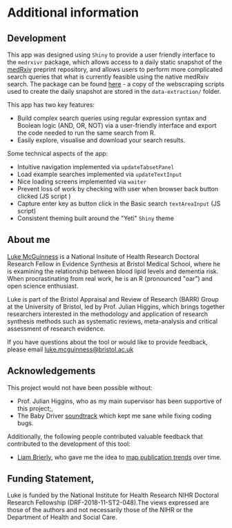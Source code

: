# Additional information
## Development

This app was designed using `Shiny` to provide a user friendly interface to the `medrxivr` package, which allows access to a daily static snapshot of the [medRxiv](https://www.medrxiv.org/) preprint repository, and allows users to perform more complicated search queries that what is currently feasible using the native medRxiv search. The package can be found [here](https://github.com/mcguinlu/medrxivr) - a copy of the webscraping scripts used to create the daily snapshot are stored in the `data-extraction/` folder. 

This app has two key features:
* Build complex search queries using regular expression syntax and Boolean logic (AND, OR, NOT) via a user-friendly interface and export the code needed to run the same search from R.
* Easily explore, visualise and download your search results.

Some technical aspects of the app:
* Intuitive navigation implemented via `updateTabsetPanel`
* Load example searches implemented via `updateTextInput`
* Nice loading screens implemented via `waiter`
* Prevent loss of work by checking with user when browser back button clicked (JS script )
* Capture enter key as button click in the Basic search `textAreaInput` (JS script)
* Consistent theming built around the "Yeti" `Shiny` theme

## About me
[Luke McGuinness](https://lukemcguinness.com) is a National Insitute of Health Research Doctoral Research Fellow in Evidence Synthesis at Bristol Medical School, where he is examining the relationship between blood lipid levels and dementia risk.
When procrastinating from real work, he is an R (pronounced "oar") and open science enthusiast.

Luke is part of the Bristol Appraisal and Review of Research (BARR) Group at the University of Bristol, led by Prof. Julian Higgins, which brings together researchers interested in the methodology and application of research synthesis methods such as systematic reviews, meta-analysis and critical assessment of research evidence.

If you have questions about the tool or would like to provide feedback, please email [luke.mcguinness@bristol.ac.uk](mailto:luke.mcguinness@bristol.ac.uk) 
  
## Acknowledgements
This project would not have been possible without:

* Prof. Julian Higgins, who as my main supervisor has been supportive of this project;,
* The Baby Driver [soundtrack](https://open.spotify.com/album/1XaJOcLe3xMQ611SMHtOja) which kept me sane while fixing coding bugs.

Additionally, the following people contributed valuable feedback that contributed to the development of this tool:

* [Liam Brierly](https://twitter.com/L_Brierley), who gave me the idea to [map publication trends](https://github.com/lbrierley/epi_preprint) over time. 

  
## Funding Statement,
Luke is funded by the National Institute for Health Research NIHR Doctoral Research Fellowship (DRF-2018-11-ST2-048).The views expressed are those of the authors and not necessarily those of the NIHR or the Department of Health and Social Care.
